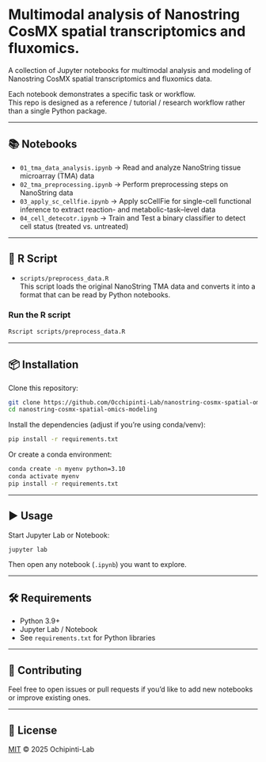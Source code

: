 # Multimodal analysis of Nanostring CosMX spatial transcriptomics and fluxomics.
 A collection of Jupyter notebooks for multimodal analysis and modeling of Nanostring CosMX spatial transcriptomics and fluxomics data.



Each notebook demonstrates a specific task or workflow.  
This repo is designed as a reference / tutorial / research workflow rather than a single Python package.

---

## 📚 Notebooks

- `01_tma_data_analysis.ipynb` → Read and analyze NanoString tissue microarray (TMA) data
- `02_tma_preprocessing.ipynb` → Perform preprocessing steps on NanoString data
- `03_apply_sc_cellfie.ipynb` → Apply scCellFie for single-cell functional inference to extract reaction- and metabolic-task–level data
- `04_cell_detecotr.ipynb` → Train and Test a binary classifier to detect cell status (treated vs. untreated)


---

## 📜 R Script

- `scripts/preprocess_data.R`  
  This script loads the original NanoString TMA data and converts it into a format that can be read by Python notebooks.  

### Run the R script

```bash
Rscript scripts/preprocess_data.R
```

---

## 📦 Installation

Clone this repository:

```bash
git clone https://github.com/Occhipinti-Lab/nanostring-cosmx-spatial-omics-modeling.git
cd nanostring-cosmx-spatial-omics-modeling
```

Install the dependencies (adjust if you’re using conda/venv):

```bash
pip install -r requirements.txt
```

Or create a conda environment:

```bash
conda create -n myenv python=3.10
conda activate myenv
pip install -r requirements.txt
```

---

## ▶️ Usage

Start Jupyter Lab or Notebook:

```bash
jupyter lab
```

Then open any notebook (`.ipynb`) you want to explore.

---

## 🛠 Requirements

- Python 3.9+  
- Jupyter Lab / Notebook  
- See `requirements.txt` for Python libraries

---

## 🤝 Contributing

Feel free to open issues or pull requests if you’d like to add new notebooks or improve existing ones.

---

## 📄 License

[MIT](LICENSE) © 2025 Ochipinti-Lab